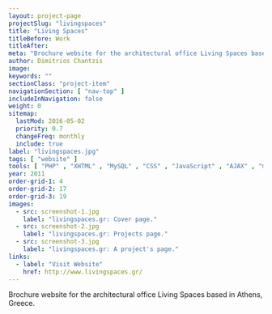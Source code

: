 ```yaml
---
layout: project-page
projectSlug: "livingspaces"
title: "Living Spaces"
titleBefore: Work
titleAfter:
meta: "Brochure website for the architectural office Living Spaces based in Athens, Greece."
author: Dimitrios Chantzis
image:
keywords: ""
sectionClass: "project-item"
navigationSection: [ "nav-top" ]
includeInNavigation: false
weight: 0
sitemap:
  lastMod: 2016-05-02
  priority: 0.7
  changeFreq: monthly
  include: true
label: "livingspaces.jpg"
tags: [ "website" ]
tools: [ "PHP" , "XHTML" , "MySQL" , "CSS" , "JavaScript" , "AJAX" , "mootools" , "JSON" ]
year: 2011
order-grid-1: 4
order-grid-2: 17
order-grid-3: 19
images:
  - src: screenshot-1.jpg
    label: "livingspaces.gr: Cover page."
  - src: screenshot-2.jpg
    label: "livingspaces.gr: Projects page."
  - src: screenshot-3.jpg
    label: "livingspaces.gr: A project's page."
links:
  - label: "Visit Website"
    href: http://www.livingspaces.gr/
---
```


Brochure website for the architectural office Living Spaces based in Athens, Greece.
